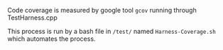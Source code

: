 Code coverage is measured by google tool `gcov` running through TestHarness.cpp

This process is run by a bash file in `/test/` named `Harness-Coverage.sh` which automates the process.
